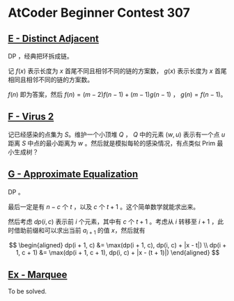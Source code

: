 # AtCoder Beginner Contest 307

## [E - Distinct Adjacent](https://atcoder.jp/contests/abc307/tasks/abc307_e)

DP ，经典把环拆成链。

记 $f(x)$ 表示长度为 $x$ 首尾不同且相邻不同的链的方案数， $g(x)$ 表示长度为 $x$ 首尾相同且相邻不同的链的方案数。

$f(n)$ 即为答案，然后 $f(n) = (m - 2)f(n - 1) + (m - 1)g(n - 1)$ ， $g(n) = f(n - 1)$。

## [F - Virus 2](https://atcoder.jp/contests/abc307/tasks/abc307_f)

记已经感染的点集为 $S$。维护一个小顶堆 $Q$ ， $Q$ 中的元素 $(w, u)$ 表示有一个点 $u$ 距离 $S$ 中点的最小距离为 $w$ 。然后就是模拟每轮的感染情况，有点类似 Prim 最小生成树？

## [G - Approximate Equalization](https://atcoder.jp/contests/abc307/tasks/abc307_g)

DP 。

最后一定是有 $n - c$ 个 $t$ ，以及 $c$ 个 $t + 1$ 。这个简单数学就能求出来。

然后考虑 $dp(i, c)$ 表示前 $i$ 个元素，其中有 $c$ 个 $t + 1$ 。考虑从 $i$ 转移至 $i + 1$ ，此时借助前缀和可以求出当前 $a_{i + 1}$ 的值 $x$，然后就有

$$
\begin{aligned}
dp(i + 1, c) &= \max(dp(i + 1, c), dp(i, c) + |x - t|) \\
dp(i + 1, c + 1) &= \max(dp(i + 1, c + 1), dp(i, c) + |x - (t + 1)|)
\end{aligned}
$$

## [Ex - Marquee](https://atcoder.jp/contests/abc307/tasks/abc307_h)

To be solved.